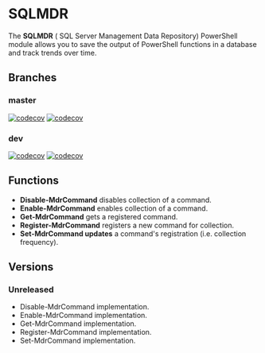 # SQLMDR
The **SQLMDR** ( SQL Server Management Data Repository) PowerShell module allows you to save the output of PowerShell functions in a database and track trends over time.

## Branches

### master
[![codecov](https://codecov.io/gh/awickham10/sqlmdr/branch/master/graph/badge.svg)](https://codecov.io/gh/awickham10/sqlmdr/branch/master)
[![codecov](https://ci.appveyor.com/api/projects/status/s6olkkgwvbuqfm3s/branch/master?svg=true)](https://ci.appveyor.com/project/awickham10/sqlmdr/branch/master)

### dev
[![codecov](https://codecov.io/gh/awickham10/sqlmdr/branch/dev/graph/badge.svg)](https://codecov.io/gh/awickham10/sqlmdr/branch/dev)
[![codecov](https://ci.appveyor.com/api/projects/status/s6olkkgwvbuqfm3s/branch/dev?svg=true)](https://ci.appveyor.com/project/awickham10/sqlmdr/branch/dev)

## Functions
* **Disable-MdrCommand** disables collection of a command.
* **Enable-MdrCommand** enables collection of a command.
* **Get-MdrCommand** gets a registered command.
* **Register-MdrCommand** registers a new command for collection.
* **Set-MdrCommand updates** a command's registration (i.e. collection frequency).

## Versions
### Unreleased
* Disable-MdrCommand implementation.
* Enable-MdrCommand implementation.
* Get-MdrCommand implementation.
* Register-MdrCommand implementation.
* Set-MdrCommand implementation.